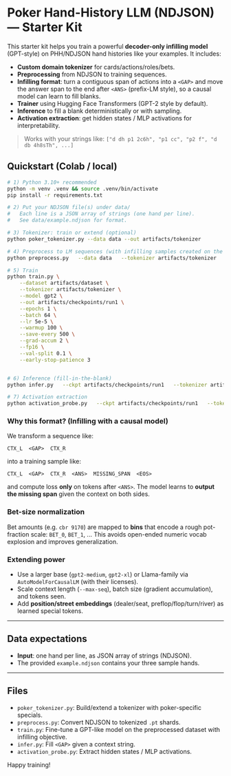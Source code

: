 # Poker Hand-History LLM (NDJSON) — Starter Kit

This starter kit helps you train a powerful **decoder-only infilling model** (GPT-style) on
PHH/NDJSON hand histories like your examples. It includes:

- **Custom domain tokenizer** for cards/actions/roles/bets.
- **Preprocessing** from NDJSON to training sequences.
- **Infilling format**: turn a contiguous span of actions into a `<GAP>` and move
  the answer span to the end after `<ANS>` (prefix-LM style), so a causal model can learn to fill blanks.
- **Trainer** using Hugging Face Transformers (GPT-2 style by default).
- **Inference** to fill a blank deterministically or with sampling.
- **Activation extraction**: get hidden states / MLP activations for interpretability.

> Works with your strings like:
> `["d dh p1 2c6h", "p1 cc", "p2 f", "d db 4h8sTh", ...]`

## Quickstart (Colab / local)

```bash
# 1) Python 3.10+ recommended
python -m venv .venv && source .venv/bin/activate
pip install -r requirements.txt

# 2) Put your NDJSON file(s) under data/
#   Each line is a JSON array of strings (one hand per line).
#   See data/example.ndjson for format.

# 3) Tokenizer: train or extend (optional)
python poker_tokenizer.py --data data --out artifacts/tokenizer

# 4) Preprocess to LM sequences (with infilling samples created on the fly):
python preprocess.py   --data data   --tokenizer artifacts/tokenizer   --out artifacts/dataset   --max-seq 1024   --mask-prob 0.5

# 5) Train
python train.py \
    --dataset artifacts/dataset \
    --tokenizer artifacts/tokenizer \
    --model gpt2 \
    --out artifacts/checkpoints/run1 \
    --epochs 1 \
    --batch 64 \
    --lr 5e-5 \
    --warmup 100 \
    --save-every 500 \
    --grad-accum 2 \
    --fp16 \
    --val-split 0.1 \
    --early-stop-patience 3


# 6) Inference (fill-in-the-blank)
python infer.py   --ckpt artifacts/checkpoints/run1   --tokenizer artifacts/tokenizer   --context 'd dh p1 2c6h | p1 cc | p2 cc | d db 4h8sTh | <GAP> | d db 7h'   --max-new-tokens 40

# 7) Activation extraction
python activation_probe.py   --ckpt artifacts/checkpoints/run1   --tokenizer artifacts/tokenizer   --sequence 'd dh p1 2c6h | p1 cc | p2 cc | d db 4h8sTh | <GAP> | d db 7h'
```

### Why this format? (Infilling with a causal model)
We transform a sequence like:
```
CTX_L  <GAP>  CTX_R
```
into a training sample like:
```
CTX_L  <GAP>  CTX_R  <ANS>  MISSING_SPAN  <EOS>
```
and compute loss **only** on tokens after `<ANS>`. The model learns to **output the missing span**
given the context on both sides.

### Bet-size normalization
Bet amounts (e.g. `cbr 9170`) are mapped to **bins** that encode a rough pot-fraction scale:
`BET_0`, `BET_1`, ... This avoids open-ended numeric vocab explosion and improves generalization.

### Extending power
- Use a larger base (`gpt2-medium`, `gpt2-xl`) or Llama-family via `AutoModelForCausalLM` (with their licenses).
- Scale context length (`--max-seq`), batch size (gradient accumulation), and tokens seen.
- Add **position/street embeddings** (dealer/seat, preflop/flop/turn/river) as learned special tokens.

---

## Data expectations

- **Input**: one hand per line, as JSON array of strings (NDJSON).
- The provided `example.ndjson` contains your three sample hands.

---

## Files

- `poker_tokenizer.py`: Build/extend a tokenizer with poker-specific specials.
- `preprocess.py`: Convert NDJSON to tokenized `.pt` shards.
- `train.py`: Fine-tune a GPT-like model on the preprocessed dataset with infilling objective.
- `infer.py`: Fill `<GAP>` given a context string.
- `activation_probe.py`: Extract hidden states / MLP activations.

Happy training!